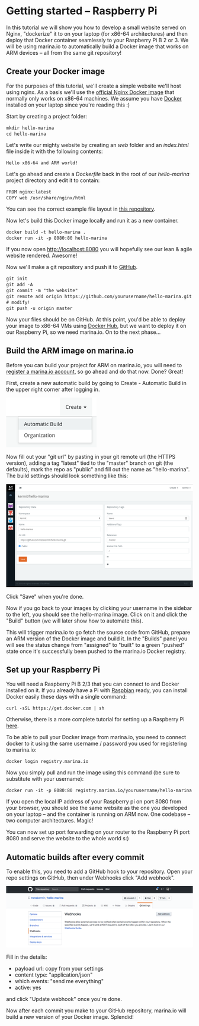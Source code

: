 # Getting started – Raspberry Pi

In this tutorial we will show you how to develop a small website
served on Nginx, "dockerize" it to on your laptop
(for x86-64 architectures) and then deploy
that Docker container seamlessly to your Raspberry Pi B 2 or 3.
We will be using marina.io to automatically build a Docker image
that works on ARM devices – all from the same git repository!

## Create your Docker image

For the purposes of this tutorial, we'll create a simple website we'll host
using nginx. As a basis we'll use the
[official Nginx Docker image](https://hub.docker.com/_/nginx/) that normally
only works on x86-64 machines.
We assume you have [Docker](https://www.docker.com/) installed
on your laptop since you're reading this :)

Start by creating a project folder:

    mkdir hello-marina
    cd hello-marina

Let's write our mighty website by creating an *web* folder and an *index.html*
file inside it with the following contents:

```
Hello x86-64 and ARM world!
```

Let's go ahead and create a *Dockerfile* back in the root of our *hello-marina*
project directory and edit it to contain:

```
FROM nginx:latest
COPY web /usr/share/nginx/html
```

You can see the correct example file layout in
[this repository](https://github.com/metakermit/hello-marina.git).

Now let's build this Docker image locally and run it as a new container.

    docker build -t hello-marina .
    docker run -it -p 8080:80 hello-marina

If you now open <http://localhost:8080> you will hopefully see our lean & agile
website rendered. Awesome!

Now we'll make a git repository and push it to [GitHub](https://github.com/).

    git init
    git add -A
    git commit -m "the website"
    git remote add origin https://github.com/yourusername/hello-marina.git # modify!
    git push -u origin master

Now your files should be on GitHub. At this point, you'd be able to deploy
your image to x86-64 VMs using [Docker Hub](https://hub.docker.com), but we want
to deploy it on our Raspberry Pi, so we need marina.io. On to the next phase…

## Build the ARM image on marina.io

Before you can build your project for ARM on marina.io, you will need to
[register a marina.io account](https://marina.io/auth/register), so go ahead and
do that now. Done? Great!

First, create a new automatic build by going to Create - Automatic Build in the
upper right corner after logging in.

![create repository](img/create.png)

Now fill out your "git url" by pasting in your git remote url
(the HTTPS version), adding a tag "latest" tied to the "master" branch on git
(the defaults), mark the repo as "public"
and fill out the name as "hello-marina".
The build settings should look something like this:

![automatic build settings](img/automatic-build.png)

Click "Save" when you're done.

Now if you go back to your images by clicking your username in the sidebar
to the left, you should see the hello-marina image. Click on it and click the
"Build" button (we will later show how to automate this).

This will trigger marina.io to go fetch the source code from
GitHub, prepare an ARM version of the Docker image and build it. In the "Builds"
panel you will see the status change from "assigned" to "built"
to a green "pushed" state once
it's successfully been pushed to the marina.io Docker registry.

## Set up your Raspberry Pi

You will need a Raspberry Pi B 2/3 that you can connect to
and Docker installed on it. If you already have a Pi with
[Raspbian](https://www.raspberrypi.org/downloads/raspbian/) ready,
you can install Docker easily these days with a single command:

    curl -sSL https://get.docker.com | sh

Otherwise, there is a more complete tutorial for setting up a Raspberry Pi
[here](http://blog.alexellis.io/getting-started-with-docker-on-raspberry-pi/).

To be able to pull your Docker image from marina.io, you need to connect docker
to it using the same username / password you used for registering to marina.io:

    docker login registry.marina.io

Now you simply pull and run the image using this command
(be sure to substitute with your username):

    docker run -it -p 8080:80 registry.marina.io/yourusername/hello-marina

If you open the local IP address of your Raspberry pi on port 8080
from your browser, you should see the same website as the one you developed
on your laptop – and the container is running on ARM now.
One codebase – two computer architectures. Magic!

You can now set up port forwarding on your router to the Raspberry Pi port 8080
and serve the website to the whole world s:)

## Automatic builds after every commit

To enable this, you need to add a GitHub hook to your repository. Open your repo
settings on GitHub, then under Webhooks click "Add webhook".

![add webhook](img/add_webhook.png)


Fill in the details:

- payload url: copy from your settings
- content type: "application/json"
- which events: "send me everything"
- active: yes

and click "Update webhook" once you're done.

Now after each commit you make to your GitHub repository, marina.io will build
a new version of your Docker image. Splendid!
